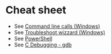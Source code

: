 # Cheat sheet
- See [Command line calls (Windows)](rundll32.md)
- See [Troubleshoot wizzard (Windows)](troubleshoot.md)
- See [PowerShell](powershell/)
- See [C Debugging - gdb](gdb.md)